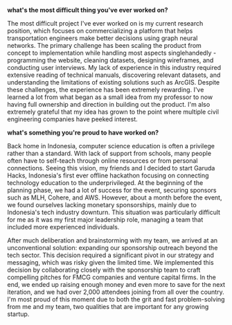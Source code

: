 
**what's the most difficult thing you've ever worked on?**

The most difficult project I've ever worked on is my current research position, which focuses on commercializing a platform that helps transportation engineers make better decisions using graph neural networks. The primary challenge has been scaling the product from concept to implementation while handling most aspects singlehandedly - programming the website, cleaning datasets, designing wireframes, and conducting user interviews. My lack of experience in this industry required extensive reading of technical manuals, discovering relevant datasets, and understanding the limitations of existing solutions such as ArcGIS. Despite these challenges, the experience has been extremely rewarding. I've learned a lot from what began as a small idea from my professor to now having full ownership and direction in building out the product. I'm also extremely grateful that my idea has grown to the point where multiple civil engineering companies have peeked interest.


**what's something you're proud to have worked on?**

Back home in Indonesia, computer science education is often a privilege rather than a standard. With lack of support from schools, many people often have to self-teach through online resources or from personal connections. Seeing this vision, my friends and I decided to start Garuda Hacks, Indonesia's first ever offline hackathon focusing on connecting technology education to the underprivileged. At the beginning of the planning phase, we had a lot of success for the event, securing sponsors such as MLH, Cohere, and AWS. However, about a month before the event, we found ourselves lacking monetary sponsorships, mainly due to Indonesia's tech industry downturn. This situation was particularly difficult for me as it was my first major leadership role, managing a team that included more experienced individuals.

After much deliberation and brainstorming with my team, we arrived at an unconventional solution: expanding our sponsorship outreach beyond the tech sector. This decision required a significant pivot in our strategy and messaging, which was risky given the limited time. We implemented this decision by collaborating closely with the sponsorship team to craft compelling pitches for FMCG companies and venture capital firms. In the end, we ended up raising enough money and even more to save for the next iteration, and we had over 2,000 attendees joining from all over the country. I'm most proud of this moment due to both the grit and fast problem-solving from me and my team, two qualities that are important for any growing startup.